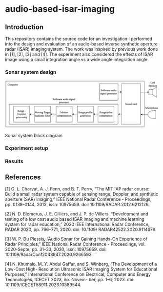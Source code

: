 # audio-based-isar-imaging

## Introduction

This repository contains the source code for an investigation I performed into the design and evaluation of an audio-based inverse synthetic aperture radar (ISAR) imaging system. The work was inspired by previous work done in [1], [2], [3] and [4]. The experiment also considered the effects of ISAR image using a small integration angle vs a wide angle integration angle.

### Sonar system design

![Alt text](img/system_block_diagram.png)

Sonar system block diagram

### Experiment setup

### Results


## References

[1] G. L. Charvat, A. J. Fenn, and B. T. Perry, “The MIT IAP radar course: Build a small radar system capable of sensing range, Doppler, and synthetic aperture (SAR) imaging,” IEEE National Radar Conference - Proceedings, pp. 0138–0144, 2012, issn: 10975659. doi: 10.1109/RADAR.2012.6212126.

[2] N. D. Blomerus, J. E. Cilliers, and J. P. de Villiers, “Development and testing of a low cost audio based ISAR imaging and machine learning system for radar education,” 2020 IEEE International Radar Conference, RADAR 2020, pp. 766–771, 2020. doi: 10.1109/ RADAR42522.2020.9114679.

[3] W. P. Du Plessis, “Audio Sonar for Gaining Hands-On Experience of Radar Principles,” IEEE National Radar Conference - Proceedings, vol. 2020-Septe, pp. 31–33, 2020, issn: 10975659. doi: 10.1109/RadarConf2043947.2020.9266593. 

[4] N. Khumalo, M. Y. Abdul Gaffar, and S. Winberg, “The Development of a Low-Cost High- Resolution Ultrasonic ISAR Imaging System for Educational Purposes,” International Conference on Electrical, Computer and Energy Technologies, ICECET 2023, no. Novem- ber, pp. 1–6, 2023. doi: 10.1109/ICECET58911.2023.10389544.



